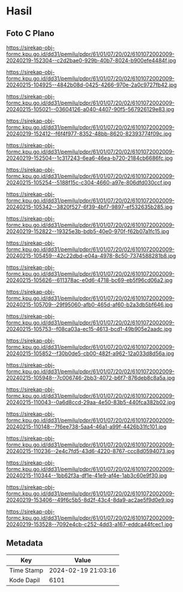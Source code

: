 # Hasil

## Foto C Plano

https://sirekap-obj-formc.kpu.go.id/dd31/pemilu/pdpr/61/01/07/20/02/6101072002009-20240219-152304--c2d2bae0-929b-40b7-8024-b900efe4484f.jpg

https://sirekap-obj-formc.kpu.go.id/dd31/pemilu/pdpr/61/01/07/20/02/6101072002009-20240215-104925--4842b08d-0425-4266-970e-2a0c9727fb42.jpg

https://sirekap-obj-formc.kpu.go.id/dd31/pemilu/pdpr/61/01/07/20/02/6101072002009-20240215-105021--03604126-a040-4407-90f5-567926129e83.jpg

https://sirekap-obj-formc.kpu.go.id/dd31/pemilu/pdpr/61/01/07/20/02/6101072002009-20240219-152412--f6f4f977-8352-48bb-8620-82393774f09c.jpg

https://sirekap-obj-formc.kpu.go.id/dd31/pemilu/pdpr/61/01/07/20/02/6101072002009-20240219-152504--1c317243-6ea6-46ea-b720-2184cb6686fc.jpg

https://sirekap-obj-formc.kpu.go.id/dd31/pemilu/pdpr/61/01/07/20/02/6101072002009-20240215-105254--5188f15c-c304-4660-a97e-806dfd030ccf.jpg

https://sirekap-obj-formc.kpu.go.id/dd31/pemilu/pdpr/61/01/07/20/02/6101072002009-20240215-105342--3820f527-6f39-4bf7-9897-ef532635b285.jpg

https://sirekap-obj-formc.kpu.go.id/dd31/pemilu/pdpr/61/01/07/20/02/6101072002009-20240219-152822--19325e3b-bdb5-40e0-970f-f62b07a1fc15.jpg

https://sirekap-obj-formc.kpu.go.id/dd31/pemilu/pdpr/61/01/07/20/02/6101072002009-20240215-105459--42c22dbd-e04a-4978-8c50-7374588281b8.jpg

https://sirekap-obj-formc.kpu.go.id/dd31/pemilu/pdpr/61/01/07/20/02/6101072002009-20240215-105626--611378ac-e0d6-4718-bc69-eb5f96cd06a2.jpg

https://sirekap-obj-formc.kpu.go.id/dd31/pemilu/pdpr/61/01/07/20/02/6101072002009-20240215-105709--29f95060-afb0-465d-af60-b2a3db5bf646.jpg

https://sirekap-obj-formc.kpu.go.id/dd31/pemilu/pdpr/61/01/07/20/02/6101072002009-20240215-105753--f08ca03a-ec15-4613-bcd1-49b905e2aadc.jpg

https://sirekap-obj-formc.kpu.go.id/dd31/pemilu/pdpr/61/01/07/20/02/6101072002009-20240215-105852--f30b0de5-cb00-482f-a962-12a033d8d56a.jpg

https://sirekap-obj-formc.kpu.go.id/dd31/pemilu/pdpr/61/01/07/20/02/6101072002009-20240215-105948--7c006746-2bb3-4072-b6f7-876deb8c8a5a.jpg

https://sirekap-obj-formc.kpu.go.id/dd31/pemilu/pdpr/61/01/07/20/02/6101072002009-20240215-110043--0a6d8ccd-29aa-4e50-83b5-440fca382b02.jpg

https://sirekap-obj-formc.kpu.go.id/dd31/pemilu/pdpr/61/01/07/20/02/6101072002009-20240215-110148--7f6ee738-5aa4-46a1-a99f-4426b31fc101.jpg

https://sirekap-obj-formc.kpu.go.id/dd31/pemilu/pdpr/61/01/07/20/02/6101072002009-20240215-110236--2e4c7fd5-43d6-4220-8767-ccc8d0594073.jpg

https://sirekap-obj-formc.kpu.go.id/dd31/pemilu/pdpr/61/01/07/20/02/6101072002009-20240215-110344--1bb62f3a-df1e-41e9-af4e-1ab3c60e9f30.jpg

https://sirekap-obj-formc.kpu.go.id/dd31/pemilu/pdpr/61/01/07/20/02/6101072002009-20240219-153406--49f6c5b5-8d2f-43c4-8da9-ac2ae5f9d0e9.jpg

https://sirekap-obj-formc.kpu.go.id/dd31/pemilu/pdpr/61/01/07/20/02/6101072002009-20240219-153528--7092e4cb-c252-4dd3-a167-eddca44fcec1.jpg


## Metadata

| Key        | Value               |
| ---------- | ------------------- |
| Time Stamp | 2024-02-19 21:03:16 |
| Kode Dapil | 6101                |



